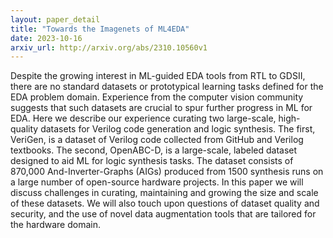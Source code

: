 ```yaml
---
layout: paper_detail
title: "Towards the Imagenets of ML4EDA"
date: 2023-10-16
arxiv_url: http://arxiv.org/abs/2310.10560v1
---
```


Despite the growing interest in ML-guided EDA tools from RTL to GDSII, there are no standard datasets or prototypical learning tasks defined for the EDA problem domain. Experience from the computer vision community suggests that such datasets are crucial to spur further progress in ML for EDA. Here we describe our experience curating two large-scale, high-quality datasets for Verilog code generation and logic synthesis. The first, VeriGen, is a dataset of Verilog code collected from GitHub and Verilog textbooks. The second, OpenABC-D, is a large-scale, labeled dataset designed to aid ML for logic synthesis tasks. The dataset consists of 870,000 And-Inverter-Graphs (AIGs) produced from 1500 synthesis runs on a large number of open-source hardware projects. In this paper we will discuss challenges in curating, maintaining and growing the size and scale of these datasets. We will also touch upon questions of dataset quality and security, and the use of novel data augmentation tools that are tailored for the hardware domain.
